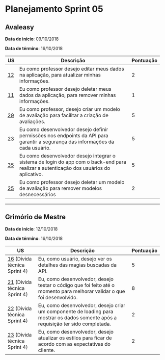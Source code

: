 # Planejamento Sprint 05

## Avaleasy

**Data de início**: 09/10/2018

**Data de término**: 16/10/2018

| US | Descrição | Pontuação |
|---|---|---|
| [12](https://github.com/MPS-FGA/Avaleasy-app/issues/12) | Eu como professor desejo editar meus dados na aplicação, para atualizar minhas informações.| 2  |
| [11](https://github.com/MPS-FGA/Avaleasy-app/issues/11) | Eu como professor desejo deletar meus dados da aplicação, para remover minhas informações.| 1 |
| [29](https://github.com/MPS-FGA/Avaleasy-app/issues/29) | Eu como professor, desejo criar um modelo de avaliação para facilitar a criação de avaliações.| 5 |
| [23](https://github.com/MPS-FGA/Avaleasy-backend/issues/23) | Eu como desenvolvedor desejo definir permissões nos endpoints da API para garantir a segurança das informações da cada usuário. | 5 |
|[35](https://github.com/MPS-FGA/Avaleasy-app/issues/35) | Eu como desenvolvedor desejo integrar o sistema de login do app com o back-end para realizar a autenticação dos usuários do aplicativo.| 5 |
|[25](https://github.com/MPS-FGA/Avaleasy-backend/issues/25) | Eu como professor desejo deletar um modelo de avaliação para remover modelos desnecessários | 2 |

-----------

## Grimório de Mestre
**Data de início**: 12/10/2018

**Data de término**: 16/10/2018

| US | Descrição | Pontuação |
| --- | --- | --- |
| [16](https://github.com/MPS-FGA/Grimorio-do-Mestre/issues/16) (Dívida técnica Sprint 4) | Eu, como usuário, desejo ver os detalhes das magias buscadas da API. | 5 |
| [21](https://github.com/MPS-FGA/Grimorio-do-Mestre/issues/21) (Dívida técnica Sprint 4)| Eu, como desenvolvedor, desejo testar o código que foi feito até o momento para melhorar validar o que foi desenvolvido. | 8 |
| [22](https://github.com/MPS-FGA/Grimorio-do-Mestre/issues/22) (Dívida técnica Sprint 4)| Eu, como desenvolvedor, desejo criar um componente de loading para mostrar os dados somente após a requisição ter sido completada. | 2 |
| [23](https://github.com/MPS-FGA/Grimorio-do-Mestre/issues/23) (Dívida técnica Sprint 4)| Eu, como desenvolvedor, desejo atualizar os estilos para ficar de acordo com as expectativas do cliente. | 2 |
